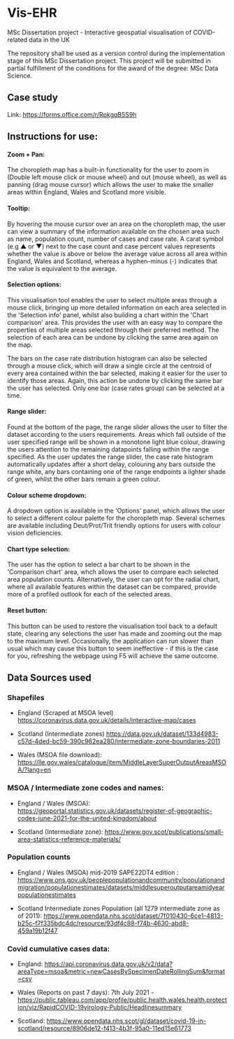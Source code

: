 # Vis-EHR
MSc Dissertation project - Interactive geospatial visualisation of COVID-related data in the UK

The repository shall be used as a version control during the implementation stage of this MSc Dissertation project.
This project will be submitted in partial fulfillment of the conditions for the award of the degree: MSc Data Science.

## Case study
Link: https://forms.office.com/r/RpkgqB5S9h

## Instructions for use:

#### Zoom + Pan:
The choropleth map has a built-in functionality for the user to zoom in (Double left mouse click or mouse wheel) and out (mouse wheel), as well as panning (drag mouse cursor) which allows the user to make the smaller areas within England, Wales and Scotland more visible. 

#### Tooltip:
By hovering the mouse cursor over an area on the choropleth map, the user can view a summary of the information available on the chosen area such as name, population count, number of cases and case rate. A carat symbol (e.g ▲ or ▼) next to the case count and case percent values represents whether the value is above or below the average value across all area within England, Wales and Scotland, whereas a hyphen-minus (-) indicates that the value is equivalent to the average.

#### Selection options:
This visualisation tool enables the user to select multiple areas through a mouse click, bringing up more detailed information on each area selected in the 'Selection info' panel, whilst also building a chart within the 'Chart comparison' area. This provides the user with an easy way to compare the properties of multiple areas selected through their preferred method. The selection of each area can be undone by clicking the same area again on the map.

The bars on the case rate distribution histogram can also be selected through a mouse click, which will draw a single circle at the centroid of every area contained within the bar selected, making it easier for the user to identify those areas. Again, this action be undone by clicking the same bar the user has selected. Only one bar (case rates group) can be selected at a time.

#### Range slider:
Found at the bottom of the page, the range slider allows the user to filter the dataset according to the users requirements. Areas which fall outside of the user specified range will be shown in a monotone light blue colour, drawing the users attention to the remaining datapoints falling within the range specified. As the user updates the range slider, the case rate histogram automatically updates after a short delay, colouring any bars outside the range white, any bars containing one of the range endpoints a lighter shade of green, whilst the other bars remain a green colour.

#### Colour scheme dropdown:
A dropdown option is available in the 'Options' panel, which allows the user to select a different colour palette for the choropleth map. Several schemes are available including Deut/Prot/Trit friendly options for users with colour vision deficiencies.

#### Chart type selection:
The user has the option to select a bar chart to be shown in the 'Comparison chart' area, whch allows the user to compare each selected area population counts. Alternatively, the user can opt for the radial chart, where all available features within the dataset can be compared, provide more of a profiled outlook for each of the selected areas.

#### Reset button:
This button can be used to restore the visualisation tool back to a default state, clearing any selections the user has made and zooming out the map to the maximum level. Occasionally, the application can run slower than usual which may cause this button to seem ineffective - if this is the case for you, refreshing the webpage using F5 will achieve the same outcome.

## Data Sources used
### Shapefiles

* England (Scraped at MSOA level)
https://coronavirus.data.gov.uk/details/interactive-map/cases

* Scotland (Intermediate zones)
https://data.gov.uk/dataset/133d4983-c57d-4ded-bc59-390c962ea280/intermediate-zone-boundaries-2011

* Wales (MSOA file download):
https://lle.gov.wales/catalogue/item/MiddleLayerSuperOutputAreasMSOA/?lang=en

### MSOA / Intermediate zone codes and names:

* England / Wales (MSOA):
https://geoportal.statistics.gov.uk/datasets/register-of-geographic-codes-june-2021-for-the-united-kingdom/about

* Scotland (Intermediate zone):
https://www.gov.scot/publications/small-area-statistics-reference-materials/

### Population counts

* England / Wales (MSOA) mid-2019 SAPE22DT4 edition :
https://www.ons.gov.uk/peoplepopulationandcommunity/populationandmigration/populationestimates/datasets/middlesuperoutputareamidyearpopulationestimates

* Scotland Intermediate zones Population (all 1279 intermediate zone as of 2011):
https://www.opendata.nhs.scot/dataset/7f010430-6ce1-4813-b25c-f7f335bdc4dc/resource/93df4c88-f74b-4630-abd8-459a19b12f47

### Covid cumulative cases data:

* England:
https://api.coronavirus.data.gov.uk/v2/data?areaType=msoa&metric=newCasesBySpecimenDateRollingSum&format=csv

* Wales (Reports on past 7 days):
7th July 2021 - https://public.tableau.com/app/profile/public.health.wales.health.protection/viz/RapidCOVID-19virology-Public/Headlinesummary

* Scotland:
https://www.opendata.nhs.scot/gl/dataset/covid-19-in-scotland/resource/8906de12-f413-4b3f-95a0-11ed15e61773
